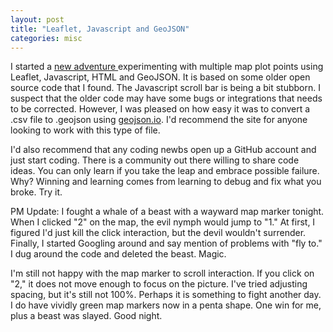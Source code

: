 ```yaml
---
layout: post
title: "Leaflet, Javascript and GeoJSON"
categories: misc
---
```


I started a <a href="https://github.com/cherylhughey/leaflet-storymap">new adventure </a>experimenting with multiple map plot points using Leaflet, Javascript, HTML and GeoJSON. It is based on some older open source code that I found. The Javascript scroll bar is being a bit stubborn. I suspect that the older code may have some bugs or integrations that needs to be corrected. However, I was pleased on how easy it was to convert a .csv file to .geojson using  <a href="http://geojson.io/#map=2/20.0/0.0">geojson.io</a>. I'd recommend the site for anyone looking to work with this type of file.

I'd also recommend that any coding newbs open up a GitHub account and just start coding. There is a community out there willing to share code ideas. You can only learn if you take the leap and embrace possible failure. Why? Winning and learning comes from learning to debug and fix what you broke. Try it.

PM Update: I fought a whale of a beast with a wayward map marker tonight. When I clicked "2" on the map, the evil nymph would jump to "1." At first, I figured I'd just kill the click interaction, but the devil wouldn't surrender. Finally, I started Googling around and say mention of problems with "fly to." I dug around the code and deleted the beast. Magic.  

I'm still not happy with the map marker to scroll interaction. If you click on "2," it does not move enough to focus on the picture. I've tried adjusting spacing, but it's still not 100%. Perhaps it is something to fight another day. I do have vividly green map markers now in a penta shape. One win for me, plus a beast was slayed. Good night.
